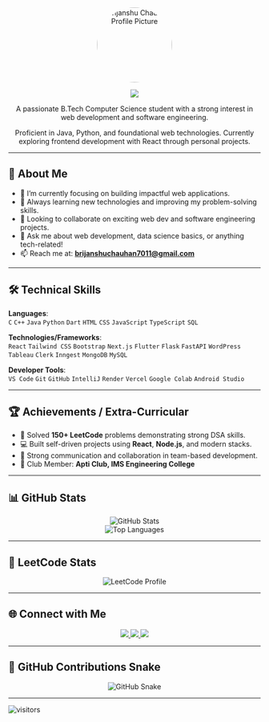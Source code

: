 <div align="center">

<img src="https://avatars.githubusercontent.com/u/153422084?s=400&u=972320402f5b1f8daf84b812853afe41e488bae2&v=4" width="150px;" style="border-radius:50%;" alt="Brijanshu Chauhan Profile Picture" />

<p>
  <img src="https://readme-typing-svg.herokuapp.com/?lines=Hi+👋,+I'm+Brijanshu+Chauhan;A+Passionate+CS+Engineer;Web+Developer+%7C+Tech+Enthusiast&center=true&width=500&height=45&color=58A6FF&vCenter=true&size=22" />
</p>

<p>A passionate B.Tech Computer Science student with a strong interest in web development and software engineering.</p>
<p>Proficient in Java, Python, and foundational web technologies. Currently exploring frontend development with React through personal projects.</p>

</div>

---

## 🚀 About Me
- 🔭 I’m currently focusing on building impactful web applications.
- 🌱 Always learning new technologies and improving my problem-solving skills.
- 👯 Looking to collaborate on exciting web dev and software engineering projects.
- 💬 Ask me about web development, data science basics, or anything tech-related!
- 📫 Reach me at: **brijanshuchauhan7011@gmail.com**

---

## 🛠️ Technical Skills

**Languages**:  
`C` `C++` `Java` `Python` `Dart` `HTML` `CSS` `JavaScript` `TypeScript` `SQL`

**Technologies/Frameworks**:  
`React` `Tailwind CSS` `Bootstrap` `Next.js` `Flutter` `Flask` `FastAPI` `WordPress` `Tableau` `Clerk` `Inngest` `MongoDB` `MySQL`

**Developer Tools**:  
`VS Code` `Git` `GitHub` `IntelliJ` `Render` `Vercel` `Google Colab` `Android Studio`

---

## 🏆 Achievements / Extra-Curricular
- 🧠 Solved **150+ LeetCode** problems demonstrating strong DSA skills.
- 💻 Built self-driven projects using **React**, **Node.js**, and modern stacks.
- 🤝 Strong communication and collaboration in team-based development.
- 🎯 Club Member: **Apti Club, IMS Engineering College**

---

## 📊 GitHub Stats

<div align="center">
  <img src="https://github-readme-stats.vercel.app/api?username=Brijanshu07&show_icons=true&theme=radical" alt="GitHub Stats" />
  <br />
  <img src="https://github-readme-stats.vercel.app/api/top-langs/?username=Brijanshu07&layout=compact&theme=radical" alt="Top Languages" />
</div>

---

## 🧮 LeetCode Stats

<p align="center">
  <img src="https://leetcard.jacoblin.cool/Brijanshu?theme=dark&font=Baloo+Bhai&ext=heatmap" alt="LeetCode Profile" />
</p>

---

## 🌐 Connect with Me

<p align="center">
  <a href="https://www.linkedin.com/in/brijanshu-chauhan-11591133a/" target="_blank">
    <img src="https://img.shields.io/badge/LinkedIn-%230077B5.svg?&style=for-the-badge&logo=linkedin&logoColor=white" />
  </a>
  <a href="https://github.com/Brijanshu07" target="_blank">
    <img src="https://img.shields.io/badge/GitHub-100000?style=for-the-badge&logo=github&logoColor=white" />
  </a>
  <a href="https://leetcode.com/u/Brijanshu/" target="_blank">
    <img src="https://img.shields.io/badge/LeetCode-%23FFA116.svg?&style=for-the-badge&logo=leetcode&logoColor=white" />
  </a>
</p>

---

## 🐍 GitHub Contributions Snake

<p align="center">
  <img src="https://github.com/Brijanshu07/Brijanshu07/blob/output/github-contribution-grid-snake.svg" alt="GitHub Snake" />
</p>


---

![visitors](https://komarev.com/ghpvc/?username=Brijanshu07&color=brightgreen)

